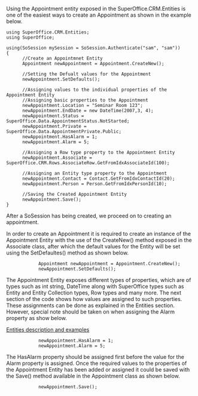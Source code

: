 <properties date="2016-05-10"
SortOrder="10"
/>

Using the Appointment entity exposed in the SuperOffice.CRM.Entities is one of the easiest ways to create an Appointment as shown in the example below.

```
using SuperOffice.CRM.Entities;
using SuperOffice;
 
using(SoSession mySession = SoSession.Authenticate("sam", "sam"))
{
      //Create an Appointmnet Entity
      Appointment newAppointment = Appointment.CreateNew();
 
      //Setting the Defualt values for the Appointment
      newAppointment.SetDefaults();
 
      //Assigning values to the individual properties of the
Appointment Entity
      //Assigning basic properties to the Appointment
      newAppointment.Location = "Seminar Room 123";
      newAppointment.EndDate = new DateTime(2007,3, 4);
      newAppointment.Status =
SuperOffice.Data.AppointmentStatus.NotStarted;
      newAppointment.Private =
SuperOffice.Data.AppointmentPrivate.Public;
      newAppointment.HasAlarm = 1;
      newAppointment.Alarm = 5;
 
      //Assigning a Row type property to the Appointment Entity
      newAppointment.Associate =
SuperOffice.CRM.Rows.AssociateRow.GetFromIdxAssociateId(100);
 
      //Assigning an Entity type property to the Appointment
      newAppointment.Contact = Contact.GetFromIdxContactId(20);
      newAppointment.Person = Person.GetFromIdxPersonId(10);
 
      //Saving the Created Appointment Entity
      newAppointment.Save();
}
```

 

After a SoSession has being created, we proceed on to creating an appointment.

In order to create an Appointment it is required to create an instance of the Appointment Entity with the use of the CreateNew() method exposed in the Associate class, after which the default values for the Entity will be set using the SetDefaultes() method as shown below.

```
            Appointment newAppointment = Appointment.CreateNew();
            newAppointment.SetDefaults();
```

 

The Appointment Entity exposes different types of properties, which are of types such as int string, DateTime along with SuperOffice types such as Entity and Entity Collection types, Row types and many more. The next section of the code shows how values are assigned to such properties. These assignments can be done as explained in the Entities section. However, special note should be taken on when assigning the Alarm property as show below.

[Entities description and examples](../../../Developer's%20Guide/Entities/Entities.htm)
```
            newAppointment.HasAlarm = 1;
            newAppointment.Alarm = 5;
```

 

The HasAlarm property should be assigned first before the value for the Alarm property is assigned. Once the required values to the properties of the Appointment Entity has been added or assigned it could be saved with the Save() method available in the Appointment class as shown below.

```
            newAppointment.Save();
```

 
